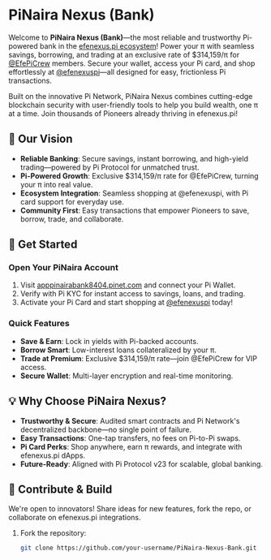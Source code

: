 # PiNaira Nexus (Bank)

Welcome to **PiNaira Nexus (Bank)**—the most reliable and trustworthy Pi-powered bank in the [efenexus.pi ecosystem](https://apppinairabank8404.pinet.com)! Power your π with seamless savings, borrowing, and trading at an exclusive rate of $314,159/π for [@EfePiCrew](https://github.com/EfePiCrew) members. Secure your wallet, access your Pi card, and shop effortlessly at [@efenexuspi](https://efenexuspi3192.pinet.com)—all designed for easy, frictionless Pi transactions.

Built on the innovative Pi Network, PiNaira Nexus combines cutting-edge blockchain security with user-friendly tools to help you build wealth, one π at a time. Join thousands of Pioneers already thriving in efenexus.pi!

## 🌟 Our Vision
- **Reliable Banking**: Secure savings, instant borrowing, and high-yield trading—powered by Pi Protocol for unmatched trust.
- **Pi-Powered Growth**: Exclusive $314,159/π rate for @EfePiCrew, turning your π into real value.
- **Ecosystem Integration**: Seamless shopping at @efenexuspi, with Pi card support for everyday use.
- **Community First**: Easy transactions that empower Pioneers to save, borrow, trade, and collaborate.

## 🚀 Get Started
### Open Your PiNaira Account
1. Visit [apppinairabank8404.pinet.com](https://apppinairabank8404.pinet.com) and connect your Pi Wallet.
2. Verify with Pi KYC for instant access to savings, loans, and trading.
3. Activate your Pi Card and start shopping at [@efenexuspi](https://efenexuspi3192.pinet.com) today!

### Quick Features
- **Save & Earn**: Lock in yields with Pi-backed accounts.
- **Borrow Smart**: Low-interest loans collateralized by your π.
- **Trade at Premium**: Exclusive $314,159/π rate—join @EfePiCrew for VIP access.
- **Secure Wallet**: Multi-layer encryption and real-time monitoring.

## 💡 Why Choose PiNaira Nexus?
- **Trustworthy & Secure**: Audited smart contracts and Pi Network's decentralized backbone—no single point of failure.
- **Easy Transactions**: One-tap transfers, no fees on Pi-to-Pi swaps.
- **Pi Card Perks**: Shop anywhere, earn π rewards, and integrate with efenexus.pi dApps.
- **Future-Ready**: Aligned with Pi Protocol v23 for scalable, global banking.

## 🤝 Contribute & Build
We're open to innovators! Share ideas for new features, fork the repo, or collaborate on efenexus.pi integrations.
1. Fork the repository:
   ```bash
   git clone https://github.com/your-username/PiNaira-Nexus-Bank.git
